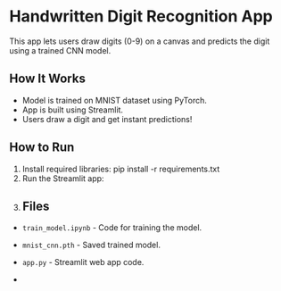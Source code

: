 # Handwritten Digit Recognition App

This app lets users draw digits (0-9) on a canvas and predicts the digit using a trained CNN model.

## How It Works
- Model is trained on MNIST dataset using PyTorch.
- App is built using Streamlit.
- Users draw a digit and get instant predictions!

## How to Run
1. Install required libraries:
pip install -r requirements.txt
2. Run the Streamlit app:
3. ## Files
- `train_model.ipynb` - Code for training the model.
- `mnist_cnn.pth` - Saved trained model.
- `app.py` - Streamlit web app code.

- 
